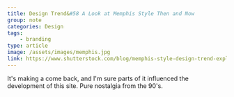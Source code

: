 ```yaml
---
title: Design Trend&#58 A Look at Memphis Style Then and Now
group: note
categories: Design
tags:
    - branding
type: article
image: /assets/images/memphis.jpg
link: https://www.shutterstock.com/blog/memphis-style-design-trend-explained
---
```

It's making a come back, and I'm sure parts of it influenced the development of this site. Pure nostalgia from the 90's.
